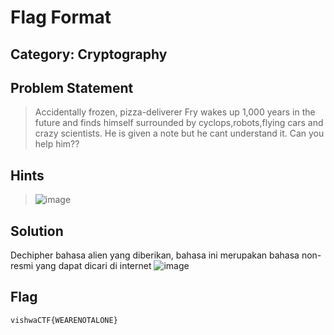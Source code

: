 # Flag Format
## Category: Cryptography
## Problem Statement
> Accidentally frozen, pizza-deliverer Fry wakes up 1,000 years in the future and finds himself surrounded by cyclops,robots,flying cars and crazy scientists. He is given a note but he cant understand it. Can you help him??
## Hints
> ![image](https://user-images.githubusercontent.com/57520495/111199527-51272880-85f3-11eb-97c1-7f9dbf12cbe5.png)


## Solution
Dechipher bahasa alien yang diberikan, bahasa ini merupakan bahasa non-resmi yang dapat dicari di internet
![image](https://user-images.githubusercontent.com/57520495/111199805-a400e000-85f3-11eb-8fe4-10337db203e0.png)


## Flag
`vishwaCTF{WEARENOTALONE}`
